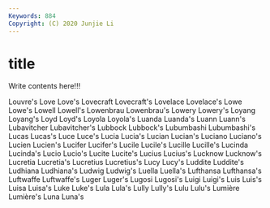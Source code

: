 ```yaml
---
Keywords: 884
Copyright: (C) 2020 Junjie Li
---
```


# title

Write contents here!!!

Louvre's 
Love 
Love's 
Lovecraft 
Lovecraft's
Lovelace 
Lovelace's 
Lowe 
Lowe's 
Lowell 
Lowell's 
Lowenbrau 
Lowenbrau's 
Lowery 
Lowery's
Loyang 
Loyang's 
Loyd 
Loyd's 
Loyola 
Loyola's 
Luanda 
Luanda's 
Luann 
Luann's
Lubavitcher 
Lubavitcher's 
Lubbock 
Lubbock's 
Lubumbashi 
Lubumbashi's 
Lucas 
Lucas's 
Luce 
Luce's
Lucia 
Lucia's 
Lucian 
Lucian's 
Luciano 
Luciano's 
Lucien 
Lucien's 
Lucifer 
Lucifer's
Lucile 
Lucile's 
Lucille 
Lucille's 
Lucinda 
Lucinda's 
Lucio 
Lucio's 
Lucite 
Lucite's
Lucius 
Lucius's 
Lucknow 
Lucknow's 
Lucretia 
Lucretia's 
Lucretius 
Lucretius's 
Lucy 
Lucy's
Luddite 
Luddite's 
Ludhiana 
Ludhiana's 
Ludwig 
Ludwig's 
Luella 
Luella's 
Lufthansa 
Lufthansa's
Luftwaffe 
Luftwaffe's 
Luger 
Luger's 
Lugosi 
Lugosi's 
Luigi 
Luigi's 
Luis 
Luis's
Luisa 
Luisa's 
Luke 
Luke's 
Lula 
Lula's 
Lully 
Lully's 
Lulu 
Lulu's
Lumière 
Lumière's 
Luna 
Luna's 
